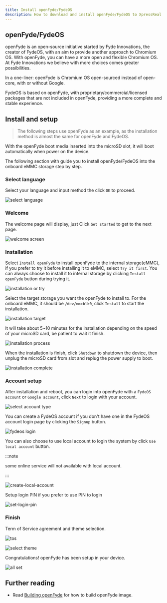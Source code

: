 ```yaml
---
title: Install openFyde/FydeOS
description: How to download and install openFyde/FydeOS to XpressReal T3 SBC.
---
```


## openFyde/FydeOS

openFyde is an open-source initiative started by Fyde Innovations, the creator of FydeOS, with an aim to provide another approach to Chromium OS. With openFyde, you can have a more open and flexible Chromium OS. At Fyde Innovations we believe with more choices comes greater possibilities.

In a one-liner: openFyde is Chromium OS open-sourced instead of open-core, with or without Google.

FydeOS is based on openFyde, with proprietary/commercial/licensed packages that are not included in openFyde, providing a more complete and stable experience.

## Install and setup

> The following steps use openFyde as an example, as the installation method is almost the same for openFyde and FydeOS.

With the openFyde boot media inserted into the microSD slot, it will boot automatically when power on the device.

The following section with guide you to install openFyde/FydeOS into the onboard eMMC storage step by step.

### Select language

Select your language and input method the click `OK` to proceed.

![select language](../../../assets/openfyde/select-lang.webp)

### Welcome

The welcome page will display, just Click `Get started` to get to the next page.

![welcome screen](../../../assets/openfyde/welcome.webp)

### Installation

Select `Install openFyde` to install openFyde to the internal storage(eMMC), if you prefer to try it before installing it to eMMC, select `Try it first`. You can always choose to install it to internal storage by clicking `Install openFyde` button during trying it.

![installation or try](../../../assets/openfyde/install-or-try.webp)


Select the target storage you want the openFyde to install to. For the onboard eMMC, it should be `/dev/mmcblk0`, click `Install` to start the installation.

![installation target](../../../assets/openfyde/select-install-target.webp)


It will take about 5~10 minutes for the installation depending on the speed of your microSD card, be patient to wait it finish.

![installation process](../../../assets/openfyde/installation-process.webp)


When the installation is finish, click `Shutdown` to shutdown the device, then unplug the microSD card from slot and replug the power supply to boot.

![installation complete](../../../assets/openfyde/installation-complete.webp)

### Account setup

After installation and reboot, you can login into openFyde with a `FydeOS account` or `Google account`, click `Next` to login with your account.

![select account type](../../../assets/openfyde/online-account-choose.webp)

You can create a FydeOS account if you don't have one in the FydeOS account login page by clicking the `Signup` button.

![fydeos login](../../../assets/openfyde/fydeos-account-login.webp)

You can also choose to use local account to login the system by click `Use local account` button.

:::note

some online service will not available with local account.

:::

![create-local-account](../../../assets/openfyde/create-local-account.webp)

Setup login PIN if you prefer to use PIN to login

![set-login-pin](../../../assets/openfyde/set-login-pin.webp)

### Finish

Term of Service agreement and theme selection.

![tos](../../../assets/openfyde/tos.webp)

![select theme](../../../assets/openfyde/select-theme.webp)

Congratulations! openFyde has been setup in your device.

![all set](../../../assets/openfyde/all-set.webp)

## Further reading

- Read [Building openFyde](/guides/building-openfyde) for how to build openFyde image.